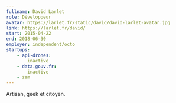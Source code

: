 ```yaml
---
fullname: David Larlet
role: Développeur
avatar: https://larlet.fr/static/david/david-larlet-avatar.jpg
link: https://larlet.fr/david/
start: 2015-04-22
end: 2018-06-30
employer: independent/octo
startups:
    - api-drones:
        inactive
    - data.gouv.fr:
        inactive
    - zam
---
```


Artisan, geek et citoyen.
